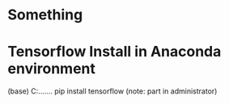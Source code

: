 # Something
# Tensorflow Install in Anaconda environment
(base) C:\....... pip install tensorflow (note: part in administrator)
